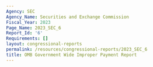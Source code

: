 ```yaml
---
Agency: SEC
Agency_Name: Securities and Exchange Commission
Fiscal_Year: 2023
Page_Name: 2023_SEC_6
Report_Id: '6'
Requirements: []
layout: congressional-reports
permalink: /resources/congressional-reports/2023_SEC_6
title: OMB Government Wide Improper Payment Report
---
```

